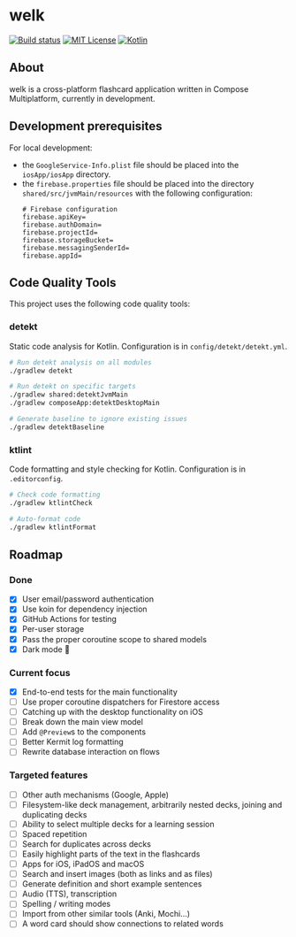 # welk

[![Build status](https://github.com/forketyfork/welk/actions/workflows/build.yml/badge.svg)](https://github.com/forketyfork/welk/actions/workflows/build.yml)
[![MIT License](https://img.shields.io/badge/license-MIT-blue.svg)](LICENSE)
[![Kotlin](https://img.shields.io/badge/language-Kotlin-purple.svg)](https://kotlinlang.org/)

## About

welk is a cross-platform flashcard application written in Compose Multiplatform, currently in development. 

## Development prerequisites

For local development:
- the `GoogleService-Info.plist` file should be placed into the `iosApp/iosApp` directory.
- the `firebase.properties` file should be placed into the directory `shared/src/jvmMain/resources` with the following configuration:
  ```properties
  # Firebase configuration
  firebase.apiKey=
  firebase.authDomain=
  firebase.projectId=
  firebase.storageBucket=
  firebase.messagingSenderId=
  firebase.appId=
  ```

## Code Quality Tools

This project uses the following code quality tools:

### detekt
Static code analysis for Kotlin. Configuration is in `config/detekt/detekt.yml`.

```bash
# Run detekt analysis on all modules
./gradlew detekt

# Run detekt on specific targets
./gradlew shared:detektJvmMain
./gradlew composeApp:detektDesktopMain

# Generate baseline to ignore existing issues
./gradlew detektBaseline
```

### ktlint
Code formatting and style checking for Kotlin. Configuration is in `.editorconfig`.

```bash
# Check code formatting
./gradlew ktlintCheck

# Auto-format code
./gradlew ktlintFormat
```

## Roadmap

### Done
- [x] User email/password authentication
- [x] Use koin for dependency injection
- [x] GitHub Actions for testing
- [x] Per-user storage
- [x] Pass the proper coroutine scope to shared models
- [x] Dark mode 🌚

### Current focus
- [x] End-to-end tests for the main functionality
- [ ] Use proper coroutine dispatchers for Firestore access
- [ ] Catching up with the desktop functionality on iOS
- [ ] Break down the main view model
- [ ] Add `@Preview`s to the components
- [ ] Better Kermit log formatting
- [ ] Rewrite database interaction on flows

### Targeted features
- [ ] Other auth mechanisms (Google, Apple)
- [ ] Filesystem-like deck management, arbitrarily nested decks, joining and duplicating decks
- [ ] Ability to select multiple decks for a learning session
- [ ] Spaced repetition
- [ ] Search for duplicates across decks
- [ ] Easily highlight parts of the text in the flashcards
- [ ] Apps for iOS, iPadOS and macOS
- [ ] Search and insert images (both as links and as files)
- [ ] Generate definition and short example sentences
- [ ] Audio (TTS), transcription
- [ ] Spelling / writing modes
- [ ] Import from other similar tools (Anki, Mochi...)
- [ ] A word card should show connections to related words